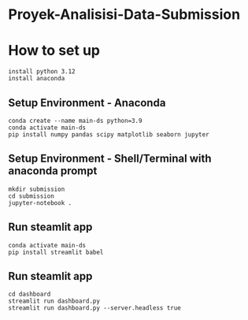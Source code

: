 # Proyek-Analisisi-Data-Submission

# How to set up
```
install python 3.12
install anaconda
```
## Setup Environment - Anaconda
```
conda create --name main-ds python=3.9
conda activate main-ds
pip install numpy pandas scipy matplotlib seaborn jupyter
```
## Setup Environment - Shell/Terminal with anaconda prompt
```
mkdir submission
cd submission
jupyter-notebook .
```

## Run steamlit app
```
conda activate main-ds
pip install streamlit babel

```

## Run steamlit app
```
cd dashboard
streamlit run dashboard.py
streamlit run dashboard.py --server.headless true
```
